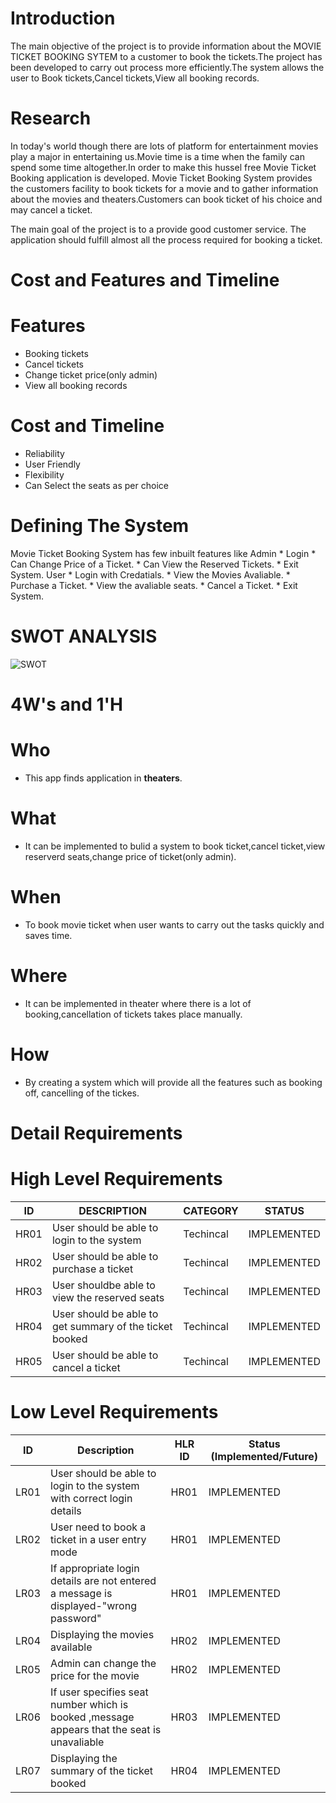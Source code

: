 # Introduction
The main objective of the project is to provide information about the MOVIE TICKET BOOKING SYTEM to a customer to book the tickets.The project has been developed to carry out process more efficiently.The system allows the user to Book tickets,Cancel tickets,View all booking records.

# Research
In today's world though there are lots of platform for entertainment movies play a major in entertaining us.Movie time is a time when the family can spend some time altogether.In order to make this hussel free Movie Ticket Booking application is developed. Movie Ticket Booking System provides the customers facility to book tickets for a movie and to gather information about the movies and theaters.Customers can book ticket of his choice and may cancel a ticket.

The main goal of the project is to a provide good  customer service. The application should fulfill almost all the process required for booking a ticket.

# Cost and Features and Timeline
# Features
* Booking tickets
* Cancel tickets
* Change ticket price(only admin)
* View all booking records

# Cost and Timeline
* Reliability
* User Friendly
* Flexibility
* Can Select the seats as per choice

# Defining The System
Movie Ticket Booking System has few inbuilt features like Admin * Login * Can Change Price of a Ticket. * Can View the Reserved Tickets. * Exit System. User * Login with Credatials. * View the Movies Avaliable. * Purchase a Ticket. * View the avaliable seats. * Cancel a Ticket. * Exit System.

# SWOT ANALYSIS
![SWOT](https://user-images.githubusercontent.com/98818008/153140355-64c86811-21cb-4880-b720-d0f6cc79314e.png)


# 4W's and 1'H

# Who
* This app finds application in **theaters**. 
# What
* It can be implemented to bulid a system to book ticket,cancel ticket,view reserverd seats,change price of ticket(only admin).
# When
* To book movie ticket when user wants to carry out the tasks quickly and saves time.
# Where
* It can be implemented in theater where there is a lot of booking,cancellation of tickets takes place manually.
# How
* By creating a system which will provide all the features such as booking off, cancelling of the tickes.

# Detail Requirements  
# High Level Requirements
|**ID**|**DESCRIPTION**|**CATEGORY**|**STATUS**|
|---|----|----|------|
|HR01|User should be able to login to the system	|Techincal	|IMPLEMENTED
|HR02|User should be able to purchase a ticket|	Techincal|	IMPLEMENTED
|HR03|User shouldbe able to view the reserved seats	|	Techincal|	IMPLEMENTED
|HR04|User should be able to get summary of the ticket booked|	Techincal|	IMPLEMENTED
|HR05|User should be able to cancel a ticket	|Techincal|	IMPLEMENTED

# Low Level Requirements
|ID|	Description|	HLR ID	|Status (Implemented/Future)
|--|-----|---|---|
|LR01|	User should be able to login to the system with correct login details|	HR01|	IMPLEMENTED
|LR02|	User need to book a ticket in a user entry mode|	HR01|	IMPLEMENTED
|LR03|	If appropriate login details are not entered a message is displayed-"wrong password"|	HR01|	IMPLEMENTED
|LR04|	Displaying the movies available|	HR02	|IMPLEMENTED
|LR05|	Admin can change the price for the movie|	HR02	|IMPLEMENTED
|LR06|	If user specifies seat number which is booked ,message appears that the seat is unavaliable|	HR03|	IMPLEMENTED
|LR07|	Displaying the summary of the ticket booked	|HR04|	IMPLEMENTED


